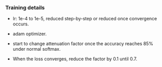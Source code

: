 ### Training details


- lr: 1e-4 to 1e-5, reduced step-by-step or reduced once convergence occurs.


- adam optimizer.


- start to change attenuation factor once the accuracy reaches 85% under normal softmax.


- When the loss converges, reduce the factor by 0.1 until 0.7.

